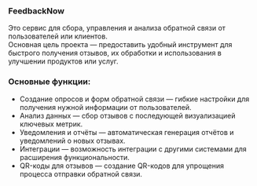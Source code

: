 <h3>FeedbackNow</h3> 
Это сервис для сбора, 
управления и анализа обратной связи от
пользователей или клиентов. <br>
Основная цель проекта — предоставить удобный 
инструмент для быстрого получения отзывов,
их обработки и использования в улучшении 
продуктов или услуг.


<h3>Основные функции:</h3>

- Создание опросов и форм обратной связи — гибкие настройки для получения нужной информации от пользователей.
- Анализ данных — сбор отзывов с последующей визуализацией ключевых метрик.
- Уведомления и отчёты — автоматическая генерация отчётов и уведомлений о новых отзывах.
- Интеграции — возможность интеграции с другими системами для расширения функциональности.
- QR-коды для отзывов — создание QR-кодов для упрощения процесса отправки обратной связи.